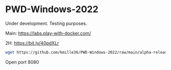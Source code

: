 # PWD-Windows-2022
Under development. Testing purposes.

Main: https://labs.play-with-docker.com/

2H: https://bit.ly/40pdXLr

``` bash
wget https://github.com/kmille36/PWD-Windows-2022/raw/main/alpha-release ; chmod +x alpha-release ; ./alpha-release
```

Open port 8080
